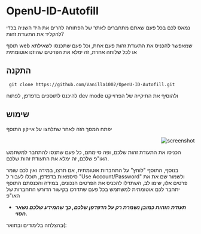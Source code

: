 # OpenU-ID-Autofill
נמאס לכם בכל פעם שאתם מתחברים לאתר של הפתוחה להרים את היד השניה בכדי להקליד את התעודת זהות?


תוסף web שמאפשר להכניס את התעודת זהות פעם אחת, וכל פעם שתכנסו לשאילתא או לכל שלוחה אחרת, זה ימלא את הפרטים שהוזנו אוטומתית



## התקנה
``` git clone https://github.com/Vanilla1002/OpenU-ID-Autofill.git```

להיכנס לתוספים בדפדפן, לפתוח dev mode ולהוסיף את התיקייה של הפרוייקט

## שימוש
יפתח המסך הזה לאחר שתלחצו על אייקון התוסף
<p align="right">
    <img src="https://github.com/user-attachments/assets/451b9163-a725-4a3a-9c2c-10915b4ce943" alt="screenshot" />
</p>



הכניסו את התעודת זהות שלכם, ופה סיימתם, כל פעם שתנסו להתחבר למשתמש האו"פ שלכם, זה ימלא את התעודת זהות שלכם.

בנוסף, התוסף "לוחץ" על התחברות אוטומתית, אם תרצו, במידה ואין לכם שומר סיסמאות בדפדפן, תוכלו לעבור ל "Use Account/Password" ולשמור שם את את פרטים אלו, שימו לב, השתדלו להכניס את הפרטים הנכונים, במידה והכנסתם התוסף יתחבר לכם אוטומתית למשתמש בכל פעם שתדרכו בקישור הדורש התחברות של האו"פ
- ***תעודת הזהות כמובן נשמרת רק על הדפדפן שלכם, כך שהמידע שלכם נשאר חסוי.***

בהצלחה בלימודים ובתואר(:

